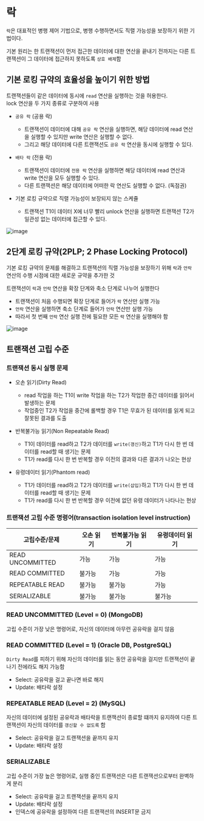 # 락

`락`은 대표적인 병행 제어 기법으로, 병행 수행하면서도 직렬 가능성을 보장하기 위한 기법이다.  

기본 원리는 한 트랜잭션이 먼저 접근한 데이터에 대한 연산을 끝내기 전까지는 다른 트랜잭션이 그 데이터에 접근하지 못하도록 `상호 배제`함

## 기본 로킹 규약의 효율성을 높이기 위한 방법

트랜잭션들이 같은 데이터에 동시에 `read` 연산을 실행하는 것을 허용한다.  
lock 연산을 두 가지 종류로 구분하여 사용

- `공유 락` (공용 락)
  - 트랜잭션이 데이터에 대해 `공유 락` 연산을 실행하면, 해당 데이터에 read 연산을 실행할 수 있지만 write 연산은 실행할 수 없다.
  - 그리고 해당 데이터에 다른 트랜잭션도 `공유 락` 연산을 동시에 실행할 수 있다.
- `배타 락` (전용 락)
  - 트랜잭션이 데이터에 `전용 락` 연산을 실행하면 해당 데이터에 read 연산과 write 연산을 모두 실행할 수 있다.
  - 다른 트랜잭션은 해당 데이터에 어떠한 락 연산도 실행할 수 없다. (독점권)
 
- 기본 로킹 규약으로 직렬 가능성이 보장되지 않는 스케쥴
  - 트랜잭션 T1이 데이터 X에 너무 빨리 unlock 연산을 실행하면 트랜잭션 T2가 일관성 없는 데이터에 접근할 수 있다.

![image](https://github.com/seokmyungham/DB-Study/assets/97608735/0d667324-5ab3-4259-9268-ba405f50632b)


## 2단계 로킹 규약(2PLP; 2 Phase Locking Protocol)

기본 로킹 규약의 문제를 해결하고 트랜잭션의 직렬 가능성을 보장하기 위해 `락`과 `언락` 연산의 수행 시점에 대한 새로운 규약을 추가한 것  
  
트랜잭션이 `락`과 `언락` 연산을 확장 단계와 축소 단계로 나누어 실행한다  
- 트랜잭션이 처음 수행되면 확장 단계로 들어가 `락` 연산만 실행 가능
- `언락` 연산을 실행하면 축소 단계로 들어가 `언락` 연산만 실행 가능
- 따라서 첫 번째 `언락` 연산 실행 전에 필요한 모든 `락` 연산을 실행해야 함

![image](https://github.com/seokmyungham/DB-Study/assets/97608735/fd5f42f1-690d-4f58-b14c-cf6097c55056)


## 트랜잭션 고립 수준

### 트랜잭션 동시 실행 문제

- 오손 읽기(Dirty Read)
  - read 작업을 하는 T1이 write 작업을 하는 T2가 작업한 중간 데이터를 읽어서 발생하는 문제
  - 작업중인 T2가 작업을 중간에 롤백할 경우 T1은 무효가 된 데이터를 읽게 되고 잘못된 결과를 도출 

- 반복불가능 읽기(Non Repeatable Read)
  - T1이 데이터를 read하고 T2가 데이터를 `write(갱신)`하고 T1가 다시 한 번 데이터를 read할 때 생기는 문제
  - T1가 read를 다시 한 번 반복할 경우 이전의 결과와 다른 결과가 나오는 현상
 
- 유령데이터 읽기(Phantom read)
  - T1가 데이터를 read하고 T2가 데이터를 `write(삽입)`하고 T1가 다시 한 번 데이터를 read할 때 생기는 문제
  - T1가 read를 다시 한 번 반복할 경우 이전에 없던 유령 데이터가 나타나는 현상
 
### 트랜잭션 고립 수준 명령어(transaction isolation level instruction)

|고립수준/문제|오손 읽기|반복불가능 읽기|유령데이터 읽기|
|---|---|---|---|
|READ UNCOMMITTED|가능|가능|가능|
|READ COMMITTED|불가능|가능|가능|
|REPEATABLE READ|불가능|불가능|가능|
|SERIALIZABLE|불가능|불가능|불가능|

### READ UNCOMMITTED (Level = 0) (MongoDB)

고립 수준이 가장 낮은 명령어로, 자신의 데이터에 아무런 공유락을 걸지 않음

### READ COMMITTED (Level = 1) (Oracle DB, PostgreSQL)

`Dirty Read`를 피하기 위해 자신의 데이터를 읽는 동안 공유락을 걸지만 트랜잭션이 끝나기 전에라도 해지 가능함
- Select: 공유락을 걸고 끝나면 바로 해지
- Update: 배타락 설정

### REPEATABLE READ (Level = 2) (MySQL)

자신의 데이터에 설정된 공유락과 배타락을 트랜잭션이 종료할 떄까지 유지하여 다른 트랜잭션이 자신의 데이터를 `갱신할 수 없도록` 함
- Select: 공유락을 걸고 트랜잭션을 끝까지 유지
- Update: 배타락 설정

### SERIALIZABLE

고립 수준이 가장 높은 명령어로, 실행 중인 트랜잭션은 다른 트랜잭션으로부터 완벽하게 분리
- Select: 공유락을 걸고 트랜잭션을 끝까지 유지
- Update: 배타락 설정
- 인덱스에 공유락을 설정하여 다른 트랜잭션의 INSERT문 금지
